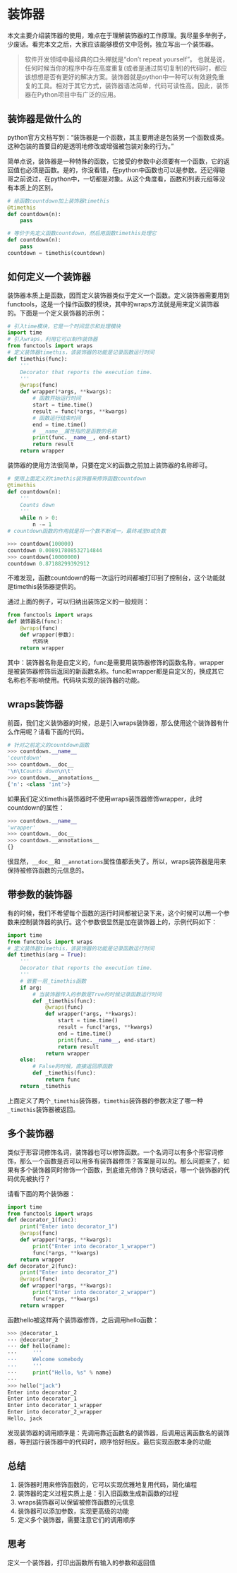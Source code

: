 # 装饰器

本文主要介绍装饰器的使用，难点在于理解装饰器的工作原理。我尽量多举例子，少废话。看完本文之后，大家应该能够模仿文中范例，独立写出一个装饰器。

> 软件开发领域中最经典的口头禅就是“don’t repeat yourself”。 也就是说，任何时候当你的程序中存在高度重复(或者是通过剪切复制)的代码时，都应该想想是否有更好的解决方案。装饰器就是python中一种可以有效避免重复的工具。相对于其它方式，装饰器语法简单，代码可读性高。因此，装饰器在Python项目中有广泛的应用。

## 装饰器是做什么的

python官方文档写到：“装饰器是一个函数，其主要用途是包装另一个函数或类。这种包装的首要目的是透明地修改或增强被包装对象的行为。”

简单点说，装饰器是一种特殊的函数，它接受的参数中必须要有一个函数，它的返回值也必须是函数。是的，你没看错，在python中函数也可以是参数。还记得聪哥之前说过，在python中，一切都是对象。从这个角度看，函数和列表元组等没有本质上的区别。

```python
# 给函数countdown加上装饰器timethis
@timethis
def countdown(n):
    pass

# 等价于先定义函数countdown，然后用函数timethis处理它 
def countdown(n):
    pass
countdown = timethis(countdown)
```

## 如何定义一个装饰器

装饰器本质上是函数，因而定义装饰器类似于定义一个函数。定义装饰器需要用到functools，这是一个操作函数的模块，其中的wraps方法就是用来定义装饰器的。下面是一个定义装饰器的示例：

```python
# 引入time模块，它是一个时间显示和处理模块
import time
# 引入wraps，利用它可以制作装饰器
from functools import wraps
# 定义装饰器timethis，该装饰器的功能是记录函数运行时间
def timethis(func):
    '''
    Decorator that reports the execution time.
    '''
    @wraps(func)
    def wrapper(*args, **kwargs):
        # 函数开始运行时间
        start = time.time()
        result = func(*args, **kwargs)
        # 函数运行结束时间
        end = time.time()
        # __name__属性指的是函数的名称
        print(func.__name__, end-start)
        return result
    return wrapper
```

装饰器的使用方法很简单，只要在定义的函数之前加上装饰器的名称即可。

```python
# 使用上面定义的timethis装饰器来修饰函数countdown
@timethis
def countdown(n):
    '''
    Counts down
    '''
    while n > 0:
        n -= 1
# countdown函数的作用就是将一个数不断减一，最终减至0或负数

>>> countdown(100000)
countdown 0.008917808532714844
>>> countdown(10000000)
countdown 0.87188299392912
```

不难发现，函数countdown的每一次运行时间都被打印到了控制台，这个功能就是timethis装饰器提供的。

通过上面的例子，可以归纳出装饰定义的一般规则：

```python
from functools import wraps
def 装饰器名(func):
    @wraps(func)
    def wrapper(参数):
        代码块
    return wrapper
```

其中：装饰器名称是自定义的，func是需要用装饰器修饰的函数名称，wrapper是被装饰器修饰后返回的新函数名称。func和wrapper都是自定义的，换成其它名称也不影响使用。代码块实现的装饰器的功能。

## wraps装饰器

前面，我们定义装饰器的时候，总是引入wraps装饰器，那么使用这个装饰器有什么作用呢？请看下面的代码。

```python
# 针对之前定义的countdown函数
>>> countdown.__name__
'countdown'
>>> countdown.__doc__
'\n\tCounts down\n\t'
>>> countdown.__annotations__
{'n': <class 'int'>}
```

如果我们定义timethis装饰器时不使用wraps装饰器修饰wrapper，此时countdown的属性：

```python
>>> countdown.__name__
'wrapper'
>>> countdown.__doc__
>>> countdown.__annotations__
{}
```

很显然，`__doc__`和 `__annotations`属性值都丢失了。所以，wraps装饰器是用来保持被修饰函数的元信息的。

## 带参数的装饰器

有的时候，我们不希望每个函数的运行时间都被记录下来，这个时候可以用一个参数来控制装饰器的执行。这个参数很显然是加在装饰器上的，示例代码如下：

```python
import time
from functools import wraps
# 定义装饰器timethis，该装饰器的功能是记录函数运行时间
def timethis(arg = True):
    '''
    Decorator that reports the execution time.
    '''
    # 嵌套一层_timethis函数
    if arg:
        # 当装饰器传入的参数是True的时候记录函数运行时间
        def _timethis(func):
            @wraps(func)
            def wrapper(*args, **kwargs):
                start = time.time()
                result = func(*args, **kwargs)
                end = time.time()
                print(func.__name__, end-start)
                return result
            return wrapper
    else:
        # False的时候，直接返回原函数
        def _timethis(func):
            return func
    return _timethis
```

上面定义了两个`_timethis`装饰器，`timethis`装饰器的参数决定了哪一种`_timethis`装饰器被返回。

## 多个装饰器

类似于形容词修饰名词，装饰器也可以修饰函数。一个名词可以有多个形容词修饰，那么一个函数是否可以用多有装饰器修饰？答案是可以的。那么问题来了，如果有多个装饰器同时修饰一个函数，到底谁先修饰？换句话说，哪一个装饰器的代码优先被执行？

请看下面的两个装饰器：

```python
import time
from functools import wraps
def decorator_1(func):
    print("Enter into decorator_1")
    @wraps(func)
    def wrapper(*args, **kwargs):
        print("Enter into decorator_1_wrapper")
        func(*args, **kwargs)
    return wrapper
def decorator_2(func):
    print("Enter into decorator_2")
    @wraps(func)
    def wrapper(*args, **kwargs):
        print("Enter into decorator_2_wrapper")
        func(*args, **kwargs)
    return wrapper
```

函数hello被这样两个装饰器修饰，之后调用hello函数：

```python
>>> @decorator_1
··· @decorator_2
··· def hello(name):
···     '''
···     Welcome somebody
···     '''
···     print("Hello, %s" % name)
···
>>> hello("jack")
Enter into decorator_2
Enter into decorator_1
Enter into decorator_1_wrapper
Enter into decorator_2_wrapper
Hello, jack
```
发现装饰器的调用顺序是：先调用靠近函数名的装饰器，后调用远离函数名的装饰器，等到运行装饰器中的代码时，顺序恰好相反。最后实现函数本身的功能

## 总结

1. 装饰器时用来修饰函数的，它可以实现优雅地复用代码，简化编程
2. 装饰器的定义过程实质上是：引入旧函数生成新函数的过程
3. wraps装饰器可以保留被修饰函数的元信息
4. 装饰器可以添加参数，实现更高级的功能
5. 定义多个装饰器，需要注意它们的调用顺序

## 思考

定义一个装饰器，打印出函数所有输入的参数和返回值